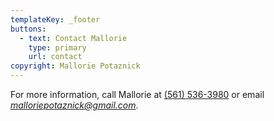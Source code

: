 ```yaml
---
templateKey: _footer
buttons:
  - text: Contact Mallorie
    type: primary
    url: contact
copyright: Mallorie Potaznick
---
```

For more information, call Mallorie at [(561) 536-3980‬](tel:1-561-536-3980) or email [_malloriepotaznick@gmail.com_](mailto:malloriepotaznick@gmail.com).
